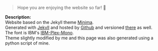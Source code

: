 > Hope you are enjoying the website so far! :penguin:

**Description:**  
Website based on the Jekyll theme [Minima](https://github.com/jekyll/minima).  
Generated with [Jekyll](https://github.com/jekyll/jekyll) and hosted by
[Github](https://github.com/) and versioned
[there](https://github.com/leonardSA/leonardsa.github.io) as well.  
The font is IBM's [IBM-Plex-Mono](https://github.com/IBM/plex).  
Theme slightly modified by me and this page was also generated using a python 
script of mine.
